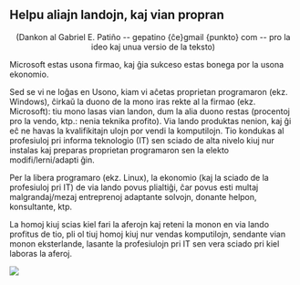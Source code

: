 



<h2>Helpu aliajn landojn, kaj vian propran</h2>

<center>(Dankon al Gabriel E. Patiño -- gepatino {ĉe}gmail {punkto} com -- pro la ideo kaj unua versio de la teksto)</center>

Microsoft estas usona firmao, kaj ĝia sukceso estas bonega por la usona ekonomio.

Sed se vi ne loĝas en Usono, kiam vi aĉetas proprietan programaron (ekz. Windows), ĉirkaŭ la duono de la mono iras rekte al la firmao (ekz. Microsoft): tiu mono lasas vian landon, dum la alia duono restas (procentoj pro la vendo, ktp.: nenia teknika profito). Via lando produktas nenion, kaj ĝi eĉ ne havas la kvalifikitajn ulojn por vendi la komputilojn. Tio kondukas al profesiuloj pri informa teknologio (IT) sen sciado de alta nivelo kiuj nur instalas kaj preparas proprietan programaron sen la elekto modifi/lerni/adapti ĝin.

Per la libera programaro (ekz. Linux), la ekonomio (kaj la sciado de la profesiuloj pri IT) de via lando povus plialtiĝi, ĉar povus esti multaj malgrandaj/mezaj entreprenoj adaptante solvojn, donante helpon, konsultante, ktp.

La homoj kiuj scias kiel fari la aferojn kaj reteni la monon en via lando profitus de tio, pli ol tiuj homoj kiuj nur vendas komputilojn, sendante vian monon eksterlande, lasante la profesiulojn pri IT sen vera sciado pri kiel laboras la aferoj.

<img src="Images/earth.png" />




